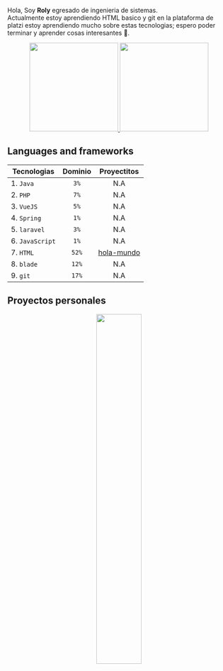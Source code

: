  
Hola, Soy **Roly** egresado de ingenieria de sistemas. <br>
Actualmente estoy aprendiendo HTML basico y git en la plataforma de platzi estoy aprendiendo mucho sobre estas tecnologias; espero poder terminar y aprender cosas interesantes :muscle:.


<div align="center"> 
<a href="https://github.com/anuraghazra/github-readme-stats#gh-dark-mode-only">
<img height=200 src="https://github-readme-stats-git-masterrstaa-rickstaa.vercel.app/api/top-langs/?username=ROLY2033&hide=python&layout=compact&langs_count=10&hide_border=true&role=owner,collaborator&theme=dark&bg_color=000000#gh-dark-mode-only"/>
</a>
<a href="https://github.com/anuraghazra/github-readme-stats#gh-dark-mode-only">
<img height=200 src="https://github-readme-stats-git-masterrstaa-rickstaa.vercel.app/api?username=ROLY2033&hide_rank=true&show_icons=true&line_height=28&hide_border=true&card_width=3&role=owner,collaborator&exclude_repo=github-readme-stats&theme=dark&bg_color=000000#gh-dark-mode-only"/>
</a>
</div>

</div>


## Languages and frameworks

<div align="center">

| Tecnologias         | Dominio          |   Proyectitos   |          
|---------------------|:----------------:|:---------------:|          
| 1. `Java`           | `3%`             |      N.A        |          
| 2. `PHP`            | `7%`             |      N.A        |          
| 3. `VueJS`          | `5%`             |      N.A        |           
| 4. `Spring`         | `1%`             |      N.A        |           
| 5. `laravel`        | `3%`             |      N.A        |           
| 6. `JavaScript`     | `1%`             |      N.A        |           
| 7. `HTML`           | `52%`            |[hola-mundo](https://github.com/ROLY2033/hola-mundo-html)        |          
| 8. `blade`          | `12%`            |      N.A        |          
| 9. `git`            | `17%`             |      N.A        |

</div>

## Proyectos personales

<p align="center">
  <a href="https://github.com/ROLY2033/blogger-laravel" title="Laravel blogger">
      <img width="45%" src="https://user-images.githubusercontent.com/95943858/216058147-d694072e-8506-420d-9b1f-ba554c624584.png">
  </a>
</p>



